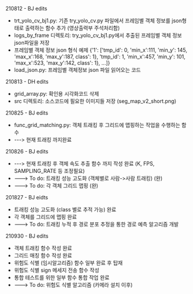 210812 - BJ edits
- trt_yolo_cv_bj1.py: 기존 try_yolo_cv.py 파일에서 프레임별 객체 정보를 json형태로 출력하는 함수 추가 (영상출력부 주석처리함)
- logs_by_frame 디렉토리: try_yolo_cv_bj1.py에서 추출된 프레임별 객체 정보 json파일을 저장
- 프레임별 객체 정보 json 형식 예제 {'1': ['tmp_id': 0, 'min_x':111, 'min_y': 145, 'max_x':168, 'max_y':187, class': 1}, 'tmp_id': 1, 'min_x':457, 'min_y': 101, 'max_x':523, 'max_y':142, class': 1}, ...]}
- load_json.py: 프레임별 객체정보 json 파일 읽어오는 코드 

210813 - DH edits
- grid_array.py: 확인용 시각화코드 삭제
- src 디렉토리: 소스코드에 필요한 이미지들 저장 (seg_map_v2_short.png)

210825 - BJ edits
- func_grid_matching.py: 객체 트래킹 후 그리드에 맵핑하는 작업을 수행하는 함수
- ---> 현재 트래킹 까지완료 

210826 - BJ edits
- ---> 현재 트래킹 후 객체 속도 추출 함수 까지 작성 완료 (K, FPS, SAMPLING_RATE 등 조정필요)
- ---> To do: 트래킹 성능 고도화 (객체별로 사람->사람 트래킹) (완)
- ---> To do: 각 객체 그리드 맵핑 (완)

201827 - BJ eidts
- 트래킹 성능 고도화 (class 별로 추적 가능) 완료
- 각 객체를 그리드에 맵핑 완료
- ---> To do: 트래킹 누적 후 경로 분포 추정을 통한 경로 예측 알고리즘 개발


210930 - BJ edits
- 객체 트래킹 함수 작성 완료
- 그리드 매칭 함수 작성 완료
- 위험도 식별 (임시알고리즘) 함수 일부 완료 후 탑재
- 위험도 식별 sign 메세지 전송 함수 작성
- 통합 테스트를 위한 일부 함수 통합 작업 완료
- ---> To do: 위험도 식별 알고리즘  (카메라 설치 이후)
